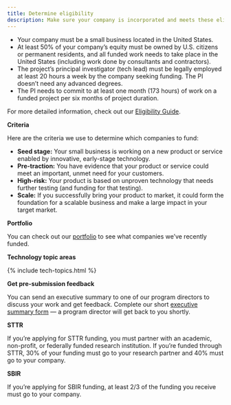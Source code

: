 ```yaml
---
title: Determine eligibility
description: Make sure your company is incorporated and meets these eligibility requirements
---
```


- Your company must be a small business located in the United States.
- At least 50% of your company’s equity must be owned by U.S. citizens or permanent residents, and all funded work needs to take place in the United States (including work done by consultants and contractors).
- The project’s principal investigator (tech lead) must be legally employed at least 20 hours a week by the company seeking funding. The PI doesn’t need any advanced degrees.
- The PI needs to commit to at least one month (173 hours) of work on a funded project per six months of project duration.

For more detailed information, check out our [Eligibility Guide](https://www.sbir.gov/sites/default/files/elig_size_compliance_guide.pdf).

**Criteria**

Here are the criteria we use to determine which companies to fund:

- **Seed stage:** Your small business is working on a new product or service enabled by innovative, early-stage technology.
- **Pre-traction:** You have evidence that your product or service could meet an important, unmet need for your customers.
- **High-risk:** Your product is based on unproven technology that needs further testing (and funding for that testing).
- **Scale:** If you successfully bring your product to market, it could form the foundation for a scalable business and make a large impact in your target market.

**Portfolio**

You can check out our [portfolio](#) to see what companies we’ve recently funded.

**Technology topic areas**

{% include tech-topics.html %}

**Get pre-submission feedback**

You can send an executive summary to one of our program directors to discuss your work and get feedback. Complete our short [executive summary form](https://goo.gl/forms/49AdC0Nqj8tPegV13) — a program director will get back to you shortly.

**STTR**

If you’re applying for STTR funding, you must partner with an academic, non-profit, or federally funded research institution. If you’re funded through STTR, 30% of your funding must go to your research partner and 40% must go to your company.

**SBIR**

If you’re applying for SBIR funding, at least 2/3 of the funding you receive must go to your company.
